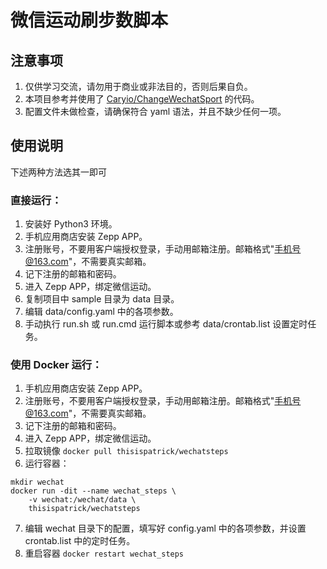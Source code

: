 # 微信运动刷步数脚本

## 注意事项
1. 仅供学习交流，请勿用于商业或非法目的，否则后果自负。
2. 本项目参考并使用了 [Caryio/ChangeWechatSport](https://github.com/Caryio/ChangeWechatSport) 的代码。
3. 配置文件未做检查，请确保符合 yaml 语法，并且不缺少任何一项。

## 使用说明
下述两种方法选其一即可

### 直接运行：
1. 安装好 Python3 环境。
2. 手机应用商店安装 Zepp APP。
3. 注册账号，不要用客户端授权登录，手动用邮箱注册。邮箱格式"手机号@163.com"，不需要真实邮箱。
4. 记下注册的邮箱和密码。
5. 进入 Zepp APP，绑定微信运动。
6. 复制项目中 sample 目录为 data 目录。
7. 编辑 data/config.yaml 中的各项参数。
8. 手动执行 run.sh 或 run.cmd 运行脚本或参考 data/crontab.list 设置定时任务。

### 使用 Docker 运行：
1. 手机应用商店安装 Zepp APP。
2. 注册账号，不要用客户端授权登录，手动用邮箱注册。邮箱格式"手机号@163.com"，不需要真实邮箱。
3. 记下注册的邮箱和密码。
4. 进入 Zepp APP，绑定微信运动。
5. 拉取镜像 `docker pull thisispatrick/wechatsteps`
6. 运行容器：
```shell
mkdir wechat
docker run -dit --name wechat_steps \
    -v wechat:/wechat/data \
    thisispatrick/wechatsteps
```
7. 编辑 wechat 目录下的配置，填写好 config.yaml 中的各项参数，并设置 crontab.list 中的定时任务。
8. 重启容器 `docker restart wechat_steps`

